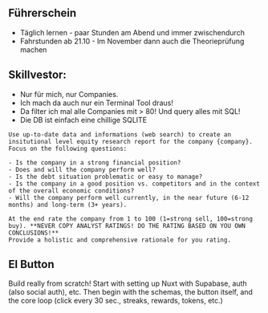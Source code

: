 ## Führerschein

- Täglich lernen - paar Stunden am Abend und immer zwischendurch
- Fahrstunden ab 21.10 - Im November dann auch die Theorieprüfung machen

## Skillvestor:

- Nur für mich, nur Companies.
- Ich mach da auch nur ein Terminal Tool draus! 
- Da filter ich mal alle Companies mit > 80! Und query alles mit SQL!
- Die DB ist einfach eine chillige SQLITE

~~~
Use up-to-date data and informations (web search) to create an insitutional level equity research report for the company {company}.
Focus on the following questions:

- Is the company in a strong financial position?
- Does and will the company perform well?
- Is the debt situation problematic or easy to manage?
- Is the company in a good position vs. competitors and in the context of the overall economic conditions?
- Will the company perform well currently, in the near future (6-12 months) and long-term (3+ years).

At the end rate the company from 1 to 100 (1=strong sell, 100=strong buy). **NEVER COPY ANALYST RATINGS! DO THE RATING BASED ON YOU OWN CONCLUSIONS!**
Provide a holistic and comprehensive rationale for you rating. 
~~~

## El Button

Build really from scratch! 
Start with setting up Nuxt with Supabase, auth (also social auth), etc.
Then begin with the schemas, the button itself, and the core loop (click every 30 sec., streaks, rewards, tokens, etc.)
